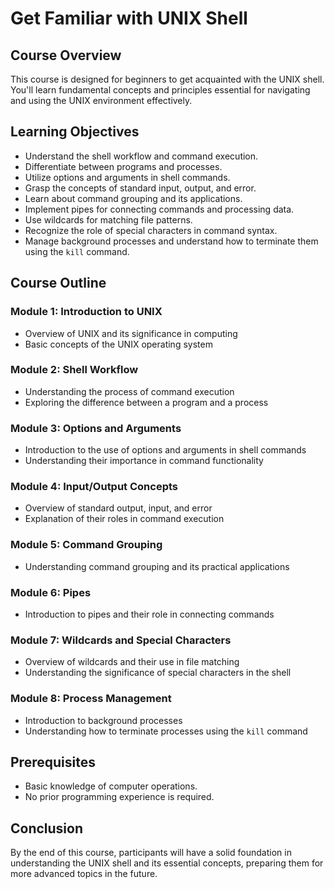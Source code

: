 # Get Familiar with UNIX Shell

## Course Overview
This course is designed for beginners to get acquainted with the UNIX shell. You'll learn fundamental concepts and principles essential for navigating and using the UNIX environment effectively.

## Learning Objectives
- Understand the shell workflow and command execution.
- Differentiate between programs and processes.
- Utilize options and arguments in shell commands.
- Grasp the concepts of standard input, output, and error.
- Learn about command grouping and its applications.
- Implement pipes for connecting commands and processing data.
- Use wildcards for matching file patterns.
- Recognize the role of special characters in command syntax.
- Manage background processes and understand how to terminate them using the `kill` command.

## Course Outline

### Module 1: Introduction to UNIX
- Overview of UNIX and its significance in computing
- Basic concepts of the UNIX operating system

### Module 2: Shell Workflow
- Understanding the process of command execution
- Exploring the difference between a program and a process

### Module 3: Options and Arguments
- Introduction to the use of options and arguments in shell commands
- Understanding their importance in command functionality

### Module 4: Input/Output Concepts
- Overview of standard output, input, and error
- Explanation of their roles in command execution

### Module 5: Command Grouping
- Understanding command grouping and its practical applications

### Module 6: Pipes
- Introduction to pipes and their role in connecting commands

### Module 7: Wildcards and Special Characters
- Overview of wildcards and their use in file matching
- Understanding the significance of special characters in the shell

### Module 8: Process Management
- Introduction to background processes
- Understanding how to terminate processes using the `kill` command

## Prerequisites
- Basic knowledge of computer operations.
- No prior programming experience is required.




## Conclusion
By the end of this course, participants will have a solid foundation in understanding the UNIX shell and its essential concepts, preparing them for more advanced topics in the future.
